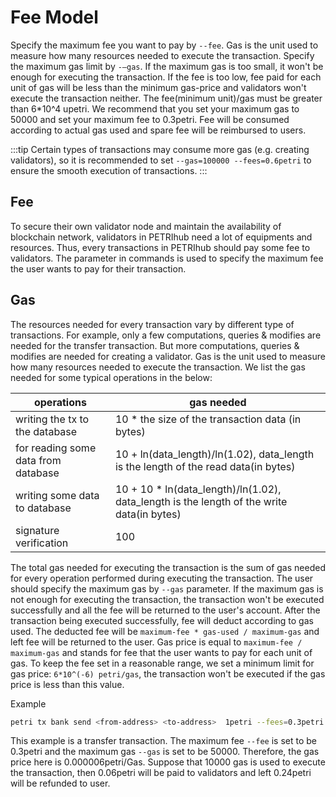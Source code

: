 # Fee Model

Specify the maximum fee you want to pay by `--fee`. Gas is the unit used to measure how many resources needed to execute the transaction. Specify the maximum gas limit by `-—gas`. If the maximum gas is too small, it won't be enough for executing the transaction. If the fee is too low, fee paid for each unit of gas will be less than the minimum gas-price and validators won't execute the transaction neither. The fee(minimum unit)/gas must be greater than 6*10^4 upetri. We recommend that you set your maximum gas to 50000 and set your maximum fee to 0.3petri. Fee will be consumed according to actual gas used and spare fee will be reimbursed to users.

:::tip
Certain types of transactions may consume more gas (e.g. creating validators), so it is recommended to set `--gas=100000 --fees=0.6petri` to ensure the smooth execution of transactions.
:::

## Fee

To secure their own validator node and maintain the availability of blockchain network, validators in PETRIhub need a lot of equipments and resources. Thus, every transactions in PETRIhub should pay some fee to validators. The parameter in commands is used to specify the maximum fee the user wants to pay for their transaction.

## Gas

The resources needed for every transaction vary by different type of transactions. For example, only a few computations, queries & modifies are needed for the transfer transaction. But more computations, queries & modifies are needed for creating a validator. Gas is the unit used to measure how many resources needed to execute the transaction. We list the gas needed for some typical operations in the below:

| operations                          | gas needed                                                                                |
| ----------------------------------- | ----------------------------------------------------------------------------------------- |
| writing the tx to the database      | 10 * the size of the transaction data (in bytes)                                          |
| for reading some data from database | 10 + ln(data_length)/ln(1.02), data_length is the length of the read data(in bytes)       |
| writing some data to database       | 10 + 10 * ln(data_length)/ln(1.02), data_length is the length of the write data(in bytes) |
| signature verification              | 100                                                                                       |

The total gas needed for executing the transaction is the sum of gas needed for every operation performed during executing the transaction. The user should specify the maximum gas by `--gas` parameter. If the maximum gas is not enough for executing the transaction, the transaction won't be executed successfully and all the fee will be returned to the user's account. After the transaction being executed successfully, fee will deduct according to gas used. The deducted fee will be `maximum-fee * gas-used / maximum-gas` and left fee will be returned to the user. Gas price is equal to `maximum-fee / maximum-gas` and stands for fee that the user wants to pay for each unit of gas. To keep the fee set in a reasonable range, we set a minimum limit for gas price: `6*10^(-6) petri/gas`, the transaction won't be executed if the gas price is less than this value.

Example

```bash
petri tx bank send <from-address> <to-address>  1petri --fees=0.3petri --gas=50000 --chain-id=petrihub --from=<key-name>
```

This example is a transfer transaction. The maximum fee `--fee` is set to be 0.3petri and the maximum gas `--gas` is set to be 50000. Therefore, the gas price here is 0.000006petri/Gas. Suppose that 10000 gas is used to execute the transaction, then 0.06petri will be paid to validators and left 0.24petri will be refunded to user.
